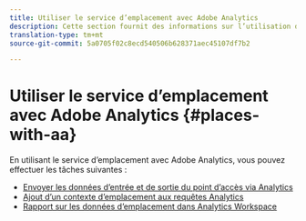 ```yaml
---
title: Utiliser le service d’emplacement avec Adobe Analytics
description: Cette section fournit des informations sur l’utilisation du service d’emplacement avec Adobe Analytics.
translation-type: tm+mt
source-git-commit: 5a0705f02c8ecd540506b628371aec45107df7b2

---
```



# Utiliser le service d’emplacement avec Adobe Analytics {#places-with-aa}

En utilisant le service d’emplacement avec Adobe Analytics, vous pouvez effectuer les tâches suivantes :

* [Envoyer les données d’entrée et de sortie du point d’accès via Analytics](/help/use-places-with-other-solutions/places-adobe-analytics/use-places-adobe-analytics.md)
* [Ajout d’un contexte d’emplacement aux requêtes Analytics](/help/use-places-with-other-solutions/places-adobe-analytics/run-reports-aa-places-data.md)
* [Rapport sur les données d’emplacement dans Analytics Workspace](/help/use-places-with-other-solutions/places-adobe-analytics/run-reports-aa-places-data.md)